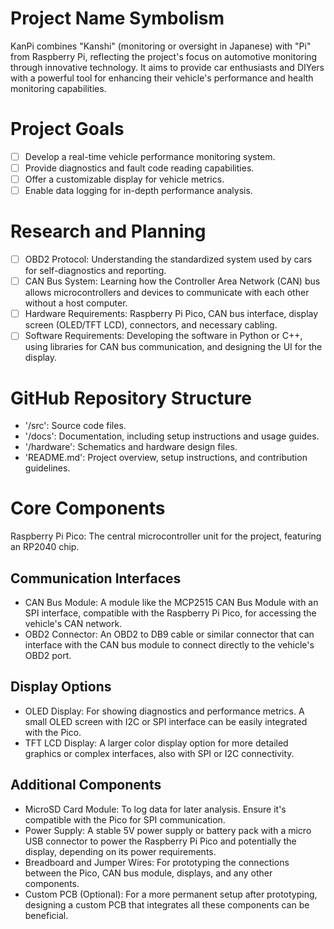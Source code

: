 <h1>Project Name Symbolism</h1>  

KanPi combines "Kanshi" (monitoring or oversight in Japanese) with "Pi" from Raspberry Pi, reflecting the project's focus on automotive monitoring through innovative technology. It aims to provide car enthusiasts and DIYers with a powerful tool for enhancing their vehicle's performance and health monitoring capabilities.

<h1>Project Goals</h1>

- [ ] Develop a real-time vehicle performance monitoring system.
- [ ] Provide diagnostics and fault code reading capabilities.
- [ ] Offer a customizable display for vehicle metrics.
- [ ] Enable data logging for in-depth performance analysis.

<h1>Research and Planning</h1>

- [ ] OBD2 Protocol: Understanding the standardized system used by cars for self-diagnostics and reporting.
- [ ] CAN Bus System: Learning how the Controller Area Network (CAN) bus allows microcontrollers and devices to communicate with each other without a host computer.
- [ ] Hardware Requirements: Raspberry Pi Pico, CAN bus interface, display screen (OLED/TFT LCD), connectors, and necessary cabling.
- [ ] Software Requirements: Developing the software in Python or C++, using libraries for CAN bus communication, and designing the UI for the display.

<h1>GitHub Repository Structure</h1>

- '/src': Source code files.
- '/docs': Documentation, including setup instructions and usage guides.
- '/hardware': Schematics and hardware design files.
- 'README.md': Project overview, setup instructions, and contribution guidelines.

<h1>Core Components</h1>

Raspberry Pi Pico: The central microcontroller unit for the project, featuring an RP2040 chip.

<h2>Communication Interfaces</h2>

- CAN Bus Module: A module like the MCP2515 CAN Bus Module with an SPI interface, compatible with the Raspberry Pi Pico, for accessing the vehicle's CAN network.
- OBD2 Connector: An OBD2 to DB9 cable or similar connector that can interface with the CAN bus module to connect directly to the vehicle's OBD2 port.

<h2>Display Options</h2>

- OLED Display: For showing diagnostics and performance metrics. A small OLED screen with I2C or SPI interface can be easily integrated with the Pico.
- TFT LCD Display: A larger color display option for more detailed graphics or complex interfaces, also with SPI or I2C connectivity.

<h2>Additional Components</h2>

- MicroSD Card Module: To log data for later analysis. Ensure it's compatible with the Pico for SPI communication.
- Power Supply: A stable 5V power supply or battery pack with a micro USB connector to power the Raspberry Pi Pico and potentially the display, depending on its power requirements.
- Breadboard and Jumper Wires: For prototyping the connections between the Pico, CAN bus module, displays, and any other components.
- Custom PCB (Optional): For a more permanent setup after prototyping, designing a custom PCB that integrates all these components can be beneficial.

